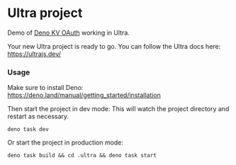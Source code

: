 # Ultra project

Demo of [Deno KV OAuth](https://deno.land/x/deno_kv_oauth) working in Ultra.

Your new Ultra project is ready to go. You can follow the Ultra docs here:
https://ultrajs.dev/

### Usage

Make sure to install Deno: https://deno.land/manual/getting_started/installation

Then start the project in dev mode: This will watch the project directory and
restart as necessary.

```
deno task dev
```

Or start the project in production mode:

```
deno task build && cd .ultra && deno task start
```
